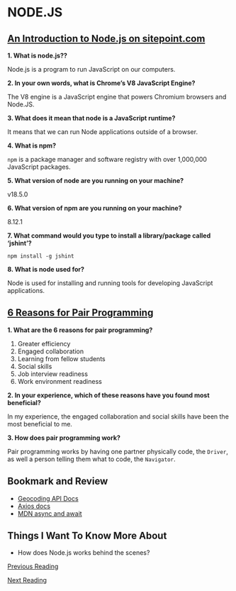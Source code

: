 # NODE.JS

## [An Introduction to Node.js on sitepoint.com](https://www.sitepoint.com/an-introduction-to-node-js)

**1. What is node.js??**

Node.js is a program to run JavaScript on our computers.

**2. In your own words, what is Chrome’s V8 JavaScript Engine?**

The V8 engine is a JavaScript engine that powers Chromium browsers and Node.JS.

**3. What does it mean that node is a JavaScript runtime?**

It means that we can run Node applications outside of a browser.

**4. What is npm?**

`npm` is a package manager and software registry with over 1,000,000 JavaScript packages.

**5. What version of node are you running on your machine?**

v18.5.0

**6. What version of npm are you running on your machine?**

8.12.1

**7. What command would you type to install a library/package called ‘jshint’?**

`npm install -g jshint`

**8. What is node used for?**

Node is used for installing and running tools for developing JavaScript applications.


## [6 Reasons for Pair Programming](https://www.codefellows.org/blog/6-reasons-for-pair-programming/)

**1. What are the 6 reasons for pair programming?**

1. Greater efficiency
2. Engaged collaboration
3. Learning from fellow students
4. Social skills
5. Job interview readiness
6. Work environment readiness

**2. In your experience, which of these reasons have you found most beneficial?**

In my experience, the engaged collaboration and social skills have been the most beneficial to me.

**3. How does pair programming work?**

Pair programming works by having one partner physically code, the `Driver`, as well a person telling them what to code, the `Navigator`. 

## Bookmark and Review

- [Geocoding API Docs](https://locationiq.com/)
- [Axios docs](https://www.npmjs.com/package/axios)
- [MDN async and await](https://developer.mozilla.org/en-US/docs/Learn/JavaScript/Asynchronous/Async_await)

## Things I Want To Know More About

- How does Node.js works behind the scenes?

[Previous Reading](./class-05.md)

[Next Reading](./class-07.md)
